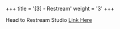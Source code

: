 +++
title = '[3] - Restream'
weight = '3'
+++

Head to Restream Studio [Link Here](https://restream.io/login)


